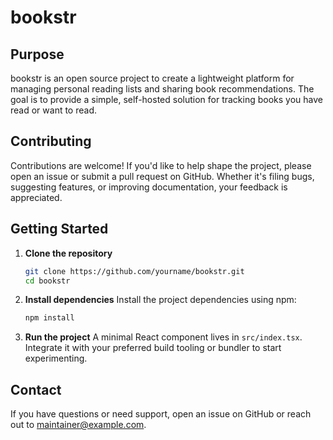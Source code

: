 # bookstr

## Purpose

bookstr is an open source project to create a lightweight platform for
managing personal reading lists and sharing book recommendations. The
goal is to provide a simple, self-hosted solution for tracking books you
have read or want to read.

## Contributing

Contributions are welcome! If you'd like to help shape the project,
please open an issue or submit a pull request on GitHub. Whether it's
filing bugs, suggesting features, or improving documentation, your
feedback is appreciated.

## Getting Started

1. **Clone the repository**
   ```bash
   git clone https://github.com/yourname/bookstr.git
   cd bookstr
   ```
2. **Install dependencies**
   Install the project dependencies using npm:
   ```bash
   npm install
   ```
3. **Run the project**
   A minimal React component lives in `src/index.tsx`. Integrate it with
   your preferred build tooling or bundler to start experimenting.

## Contact

If you have questions or need support, open an issue on GitHub or reach
out to <maintainer@example.com>.
